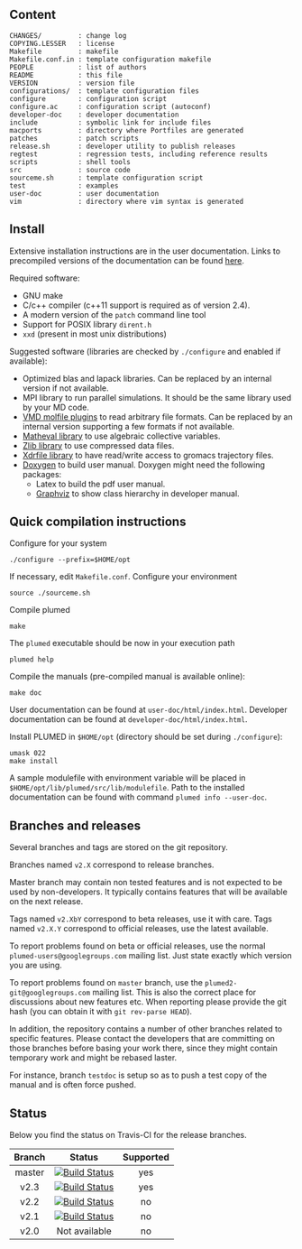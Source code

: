 
Content
-------

    CHANGES/         : change log
    COPYING.LESSER   : license
    Makefile         : makefile
    Makefile.conf.in : template configuration makefile
    PEOPLE           : list of authors
    README           : this file
    VERSION          : version file
    configurations/  : template configuration files
    configure        : configuration script
    configure.ac     : configuration script (autoconf)
    developer-doc    : developer documentation
    include          : symbolic link for include files
    macports         : directory where Portfiles are generated
    patches          : patch scripts
    release.sh       : developer utility to publish releases
    regtest          : regression tests, including reference results
    scripts          : shell tools
    src              : source code
    sourceme.sh      : template configuration script
    test             : examples
    user-doc         : user documentation
    vim              : directory where vim syntax is generated

Install
-------

Extensive installation instructions are in the user documentation.
Links to precompiled versions of the documentation can be found [here](http://www.plumed.org/documentation).

Required software:

* GNU make
* C/c++ compiler (c++11 support is required as of version 2.4).
* A modern version of the `patch` command line tool
* Support for POSIX library `dirent.h`
* `xxd` (present in most unix distributions)

Suggested software (libraries are checked by `./configure` and enabled if available):

* Optimized blas and lapack libraries. Can be replaced by an internal version if not available.
* MPI library to run parallel simulations. It should be the same library used by your MD code.
* [VMD molfile plugins](http://www.ks.uiuc.edu/Research/vmd/plugins) to read arbitrary file formats. Can be replaced by an internal version supporting a few formats if not available.
* [Matheval library](http://www.gnu.org/software/libmatheval) to use algebraic collective variables.
* [Zlib library](http://zlib.net/) to use compressed data files.
* [Xdrfile library](http://www.gromacs.org/Developer_Zone/Programming_Guide/XTC_Library) to have read/write access to gromacs
  trajectory files.
* [Doxygen](http:://www.doxygen.org) to build user manual. Doxygen might need the following packages:
  * Latex to build the pdf user manual.
  * [Graphviz](http://www.graphviz.org) to show class hierarchy in
    developer manual.

Quick compilation instructions
------------------------------

Configure for your system

    ./configure --prefix=$HOME/opt
    
    
If necessary, edit `Makefile.conf`. 
Configure your environment

    source ./sourceme.sh
    
Compile plumed

    make
    
The `plumed` executable should be now in your execution path

    plumed help
    
Compile the manuals (pre-compiled manual is available online):

    make doc

User documentation can be found at `user-doc/html/index.html`.
Developer documentation can be found at `developer-doc/html/index.html`.

Install PLUMED in `$HOME/opt` (directory should be set during `./configure`):

    umask 022
    make install
    
A sample modulefile with environment variable will be placed in
`$HOME/opt/lib/plumed/src/lib/modulefile`. Path to the installed documentation can be found with command `plumed info --user-doc`.


Branches and releases
---------------------

Several branches and tags are stored on the git repository.

Branches named `v2.X` correspond to release branches.

Master branch may contain non tested features and is not expected to be used by non-developers.
It typically contains features that will be available on the next release.

Tags named `v2.XbY` correspond to beta releases, use it with care.
Tags named `v2.X.Y` correspond to official releases, use the latest available.

To report problems found on beta or official releases, use the normal `plumed-users@googlegroups.com`
mailing list. Just state exactly which version you are using.

To report problems found on `master` branch, use the `plumed2-git@googlegroups.com` mailing list.
This is also the correct place for discussions about new features etc.
When reporting please provide the git hash (you can obtain it with `git rev-parse HEAD`).

In addition, the repository contains a number of other branches related to specific features.
Please contact the developers that are committing on those branches before basing your work
there, since they might contain temporary work and might be rebased laster.

For instance, branch `testdoc` is setup so as to push a test copy of the manual
and is often force pushed.

Status
------

Below you find the status on Travis-CI for the release branches.

| Branch   |      Status   | Supported |
|:--------:|:-------------:|:--------:|
| master   | [![Build Status](https://travis-ci.org/plumed/plumed2.svg?branch=master)](https://travis-ci.org/plumed/plumed2) | yes |
| v2.3     | [![Build Status](https://travis-ci.org/plumed/plumed2.svg?branch=v2.3)](https://travis-ci.org/plumed/plumed2) | yes |
| v2.2     | [![Build Status](https://travis-ci.org/plumed/plumed2.svg?branch=v2.3)](https://travis-ci.org/plumed/plumed2) | no |
| v2.1     | [![Build Status](https://travis-ci.org/plumed/plumed2.svg?branch=v2.2)](https://travis-ci.org/plumed/plumed2) | no |
| v2.0     | Not available | no |


